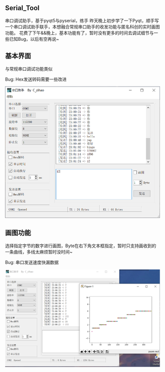 ## Serial_Tool
串口调试助手，基于pyqt5与pyserial，练手
昨天晚上初步学了一下Pyqt，顺手写一个串口调试助手联手，本想融合常规串口助手的收发功能与匿名科创的实时画图功能。
花费了下午&&晚上，基本功能有了，暂时没有更多的时间去调试细节与一些已知Bug，以后有空再说~

## 基本界面

与常规串口调试功能类似

Bug: Hex发送转码需要一些改进

![show](https://github.com/C-ZiHao/Serial_Tool/blob/main/serial.png)


## 画图功能

选择指定字节的数字进行画图，Byte在右下角文本框指定，暂时只支持画收到的一条曲线，多线太麻烦暂时没时间~

Bug: 串口发送速度快漏数据
     
![draw](https://github.com/C-ZiHao/Serial_Tool/blob/main/draw.png)
